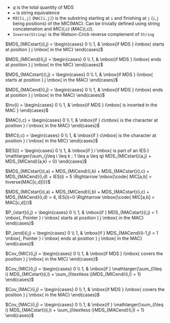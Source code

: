 - *q* is the total quantity of MDS
- `=` is string equivalence
- `MIC[i,j]` (`MAC[i,j]`) is the substring starting at `i` and finishing at `j` (`i`,`j` being positions) of the MIC(MAC). Can be trivially defined using string concatenation and *MIC(i,c)* (*MAC(i,c)*).
- `Inverse(String)` is the Watson-Crick reverse complement of `String`

$MDS_{MICstart}(i,j) = \begin{cases} 0 \\ 1, & \mbox{if MDS } i\mbox{ starts at position } j \mbox{ in the MIC} \end{cases}$

$MDS_{MICend}(i,j) = \begin{cases} 0 \\ 1, & \mbox{if MDS } i\mbox{ ends at position } j \mbox{ in the MIC} \end{cases}$

$MDS_{MACstart}(i,j) = \begin{cases} 0 \\ 1, & \mbox{if MDS } i\mbox{ starts at position } j \mbox{ in the MAC} \end{cases}$

$MDS_{MACend}(i,j) = \begin{cases} 0 \\ 1, & \mbox{if MDS } i\mbox{ ends at position } j \mbox{ in the MAC} \end{cases}$

$Inv(i) = \begin{cases} 0 \\ 1, & \mbox{if MDS } i\mbox{ is inverted in the MAC } \end{cases}$

$MAC(i,c) = \begin{cases} 0 \\ 1, & \mbox{if } c\mbox{ is the character at position } i \mbox{ in the MAC} \end{cases}$

$MIC(i,c) = \begin{cases} 0 \\ 1, & \mbox{if } c\mbox{ is the character at position } i \mbox{ in the MIC} \end{cases}$

$IES(i) = \begin{cases} 0 \\ 1, & \mbox{if } i \mbox{ is part of an IES:} \mathlarger{\sum_{j\leq i \leq k ; 1 \leq a \leq q} MDS_{MICstart}(a,j) + MDS_{MICend}(a,k) = 0} \end{cases}$

$MDS_{MICstart}(i,a) + MDS_{MICend}(i,b) + MDS_{MACstart}(i,c) + MDS_{MACend}(i,d) + IES(i) = 5 \Rightarrow \mbox{\code{ MIC[a,b] = Inverse(MAC[c,d])}}$

$MDS_{MICstart}(i,a) + MDS_{MICend}(i,b) + MDS_{MACstart}(i,c) + MDS_{MACend}(i,d) = 4, IES(i)=0 \Rightarrow \mbox{\code{ MIC[a,b] = MAC[c,d]}}$

$P_{start}(i,j) = \begin{cases} 0 \\ 1, & \mbox{if } MDS_{MACstart}(i,j) = 1 \mbox{, Pointer } i \mbox{ starts at position } j \mbox{ in the MAC} \end{cases}$

$P_{end}(i,j) = \begin{cases} 0 \\ 1, & \mbox{if } MDS_{MACend}(i-1,j) = 1 \mbox{, Pointer } i \mbox{ ends at position } j \mbox{ in the MAC} \end{cases}$

$Cov_{MIC}(i,j) = \begin{cases} 0 \\ 1, & \mbox{if MDS } i\mbox{ covers the position } j \mbox{ in the MIC} \end{cases}$

$Cov_{MIC}(i,j) = \begin{cases} 0 \\ 1, & \mbox{if } \mathlarger{\sum_{l\leq i} MDS_{MICstart}(i,l) + \sum_{l\textless i}MDS_{MICend}(i,l) = 1} \end{cases}$

$Cov_{MAC}(i,j) = \begin{cases} 0 \\ 1, & \mbox{if MDS } i\mbox{ covers the position } j \mbox{ in the MAC} \end{cases}$

$Cov_{MAC}(i,j) = \begin{cases} 0 \\ 1, & \mbox{if } \mathlarger{\sum_{l\leq i} MDS_{MACstart}(i,l) + \sum_{l\textless i}MDS_{MACend}(i,l) = 1} \end{cases}$